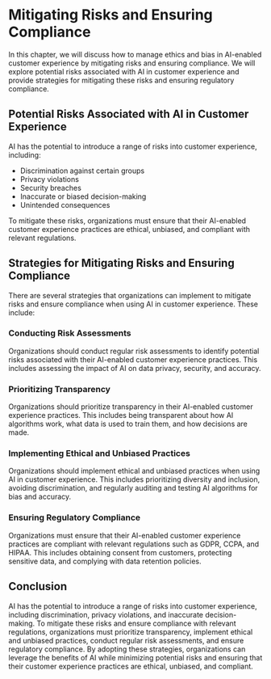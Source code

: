 Mitigating Risks and Ensuring Compliance
===============================================================================================================

In this chapter, we will discuss how to manage ethics and bias in AI-enabled customer experience by mitigating risks and ensuring compliance. We will explore potential risks associated with AI in customer experience and provide strategies for mitigating these risks and ensuring regulatory compliance.

Potential Risks Associated with AI in Customer Experience
---------------------------------------------------------

AI has the potential to introduce a range of risks into customer experience, including:

* Discrimination against certain groups
* Privacy violations
* Security breaches
* Inaccurate or biased decision-making
* Unintended consequences

To mitigate these risks, organizations must ensure that their AI-enabled customer experience practices are ethical, unbiased, and compliant with relevant regulations.

Strategies for Mitigating Risks and Ensuring Compliance
-------------------------------------------------------

There are several strategies that organizations can implement to mitigate risks and ensure compliance when using AI in customer experience. These include:

### Conducting Risk Assessments

Organizations should conduct regular risk assessments to identify potential risks associated with their AI-enabled customer experience practices. This includes assessing the impact of AI on data privacy, security, and accuracy.

### Prioritizing Transparency

Organizations should prioritize transparency in their AI-enabled customer experience practices. This includes being transparent about how AI algorithms work, what data is used to train them, and how decisions are made.

### Implementing Ethical and Unbiased Practices

Organizations should implement ethical and unbiased practices when using AI in customer experience. This includes prioritizing diversity and inclusion, avoiding discrimination, and regularly auditing and testing AI algorithms for bias and accuracy.

### Ensuring Regulatory Compliance

Organizations must ensure that their AI-enabled customer experience practices are compliant with relevant regulations such as GDPR, CCPA, and HIPAA. This includes obtaining consent from customers, protecting sensitive data, and complying with data retention policies.

Conclusion
----------

AI has the potential to introduce a range of risks into customer experience, including discrimination, privacy violations, and inaccurate decision-making. To mitigate these risks and ensure compliance with relevant regulations, organizations must prioritize transparency, implement ethical and unbiased practices, conduct regular risk assessments, and ensure regulatory compliance. By adopting these strategies, organizations can leverage the benefits of AI while minimizing potential risks and ensuring that their customer experience practices are ethical, unbiased, and compliant.
